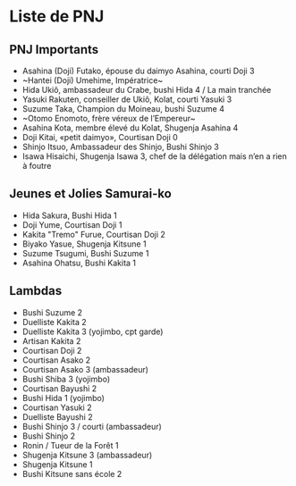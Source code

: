 # Liste de PNJ

## PNJ Importants

- Asahina (Doji) Futako, épouse du daimyo Asahina, courti Doji 3
- ~Hantei (Doji) Umehime, Impératrice~
- Hida Ukiô, ambassadeur du Crabe, bushi Hida 4 / La main tranchée
- Yasuki Rakuten, conseiller de Ukiô, Kolat, courti Yasuki 3
- Suzume Taka, Champion du Moineau, bushi Suzume 4
- ~Otomo Enomoto, frère véreux de l’Empereur~
- Asahina Kota, membre élevé du Kolat, Shugenja Asahina 4
- Doji Kitai, «petit daimyo», Courtisan Doji 0
- Shinjo Itsuo, Ambassadeur des Shinjo, Bushi Shinjo 3
- Isawa Hisaichi, Shugenja Isawa 3, chef de la délégation mais n’en a rien à foutre

## Jeunes et Jolies Samurai-ko

- Hida Sakura, Bushi Hida 1
- Doji Yume, Courtisan Doji 1
- Kakita "Tremo" Furue, Courtisan Doji 2
- Biyako Yasue, Shugenja Kitsune 1
- Suzume Tsugumi, Bushi Suzume 1
- Asahina Ohatsu, Bushi Kakita 1

## Lambdas

- Bushi Suzume 2
- Duelliste Kakita 2
- Duelliste Kakita 3 (yojimbo, cpt garde)
- Artisan Kakita 2
- Courtisan Doji 2
- Courtisan Asako 2
- Courtisan Asako 3 (ambassadeur)
- Bushi Shiba 3 (yojimbo)
- Courtisan Bayushi 2
- Bushi Hida 1 (yojimbo)
- Courtisan Yasuki 2
- Duelliste Bayushi 2
- Bushi Shinjo 3 / courti (ambassadeur)
- Bushi Shinjo 2
- Ronin / Tueur de la Forêt 1
- Shugenja Kitsune 3 (ambassadeur)
- Shugenja Kitsune 1
- Bushi Kitsune sans école 2

